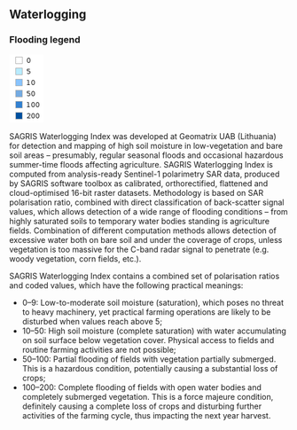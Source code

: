 
## Waterlogging

### Flooding legend
![image](sagris_soil_moisture_q1_image.png)

SAGRIS Waterlogging Index was developed at Geomatrix UAB (Lithuania) for detection and mapping of
high soil moisture in low-vegetation and bare soil areas – presumably, regular seasonal floods and
occasional hazardous summer-time floods affecting agriculture. SAGRIS Waterlogging Index is computed
from analysis-ready Sentinel-1 polarimetry SAR data, produced by SAGRIS software toolbox as
calibrated, orthorectified, flattened and cloud-optimised 16-bit raster datasets. Methodology is based on
SAR polarisation ratio, combined with direct classification of back-scatter signal values, which allows
detection of a wide range of flooding conditions – from highly saturated soils to temporary water bodies
standing is agriculture fields. Combination of different computation methods allows detection of
excessive water both on bare soil and under the coverage of crops, unless vegetation is too massive for the
C-band radar signal to penetrate (e.g. woody vegetation, corn fields, etc.). 


SAGRIS Waterlogging Index contains a combined set of polarisation ratios and coded values, which have the following practical
meanings:
- 0–9: Low-to-moderate soil moisture (saturation), which poses no threat to heavy machinery, yet
practical farming operations are likely to be disturbed when values reach above 5;
- 10–50: High soil moisture (complete saturation) with water accumulating on soil surface below
vegetation cover. Physical access to fields and routine farming activities are not possible;
- 50–100: Partial flooding of fields with vegetation partially submerged. This is a hazardous
condition, potentially causing a substantial loss of crops;
- 100–200: Complete flooding of fields with open water bodies and completely submerged
vegetation. This is a force majeure condition, definitely causing a complete loss of crops and
disturbing further activities of the farming cycle, thus impacting the next year harvest.
